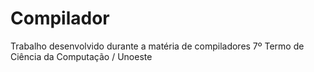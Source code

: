 # Compilador
Trabalho desenvolvido durante a matéria de compiladores
7º Termo de Ciência da Computação / Unoeste
